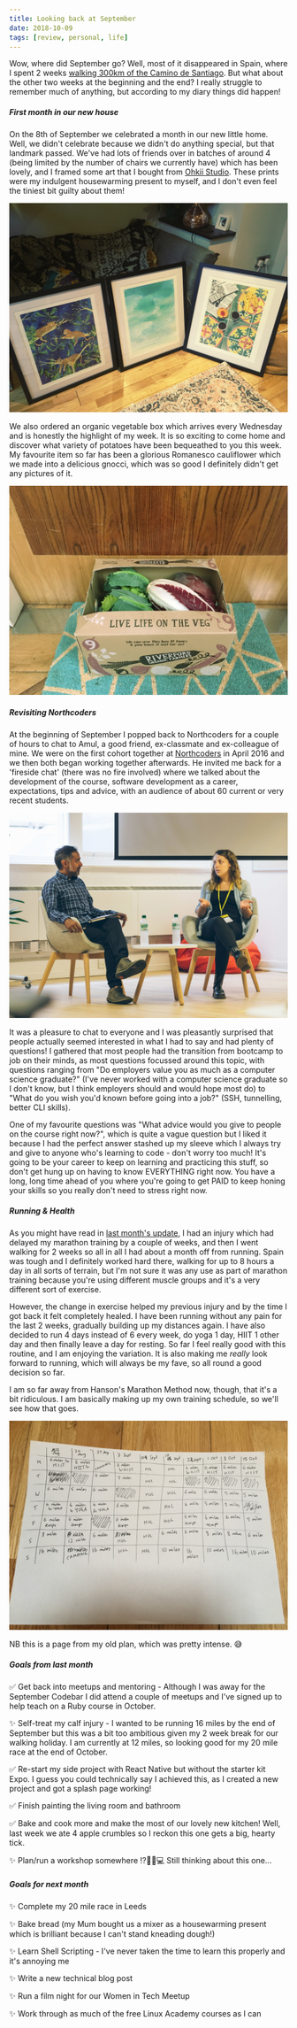 ```yaml
---
title: Looking back at September
date: 2018-10-09
tags: [review, personal, life]
---
```


Wow, where did September go? Well, most of it disappeared in Spain, where I spent 2 weeks [walking 300km of the Camino de Santiago](/blog/camino-de-santiago/). But what about the other two weeks at the beginning and the end? I really struggle to remember much of anything, but according to my diary things did happen!

##### First month in our new house

On the 8th of September we celebrated a month in our new little home. Well, we didn't celebrate because we didn't do anything special, but that landmark passed. We've had lots of friends over in batches of around 4 (being limited by the number of chairs we currently have) which has been lovely, and I framed some art that I bought from [Ohkii Studio](http://www.ohkiistudio.com/). These prints were my indulgent housewarming present to myself, and I don't even feel the tiniest bit guilty about them!

![Prints](sept2018/prints.png)

We also ordered an organic vegetable box which arrives every Wednesday and is honestly the highlight of my week. It is so exciting to come home and discover what variety of potatoes have been bequeathed to you this week. My favourite item so far has been a glorious Romanesco cauliflower which we made into a delicious gnocci, which was so good I definitely didn't get any pictures of it.

![Veg box](sept2018/veg.png)


##### Revisiting Northcoders

At the beginning of September I popped back to Northcoders for a couple of hours to chat to Amul, a good friend, ex-classmate and ex-colleague of mine. We were on the first cohort together at [Northcoders](https://northcoders.com/) in April 2016 and we then both began working together afterwards. He invited me back for a 'fireside chat' (there was no fire involved) where we talked about the development of the course, software development as a career, expectations, tips and advice, with an audience of about 60 current or very recent students.

![Me and Amul](sept2018/amul.jpg)

It was a pleasure to chat to everyone and I was pleasantly surprised that people actually seemed interested in what I had to say and had plenty of questions! I gathered that most people had the transition from bootcamp to job on their minds, as most questions focussed around this topic, with questions ranging from "Do employers value you as much as a computer science graduate?" (I've never worked with a computer science graduate so I don't know, but I think employers should and would hope most do) to "What do you wish you'd known before going into a job?" (SSH, tunnelling, better CLI skills).

One of my favourite questions was "What advice would you give to people on the course right now?", which is quite a vague question but I liked it because I had the perfect answer stashed up my sleeve which I always try and give to anyone who's learning to code - don't worry too much! It's going to be your career to keep on learning and practicing this stuff, so don't get hung up on having to know EVERYTHING right now. You have a long, long time ahead of you where you're going to get PAID to keep honing your skills so you really don't need to stress right now.


##### Running & Health

As you might have read in [last month's update](/blog/looking-back-aug-2018/), I had an injury which had delayed my marathon training by a couple of weeks, and then I went walking for 2 weeks so all in all I had about a month off from running. Spain was tough and I definitely worked hard there, walking for up to 8 hours a day in all sorts of terrain, but I'm not sure it was any use as part of marathon training because you're using different muscle groups and it's a very different sort of exercise.

However, the change in exercise helped my previous injury and by the time I got back it felt completely healed. I have been running without any pain for the last 2 weeks, gradually building up my distances again. I have also decided to run 4 days instead of 6 every week, do yoga 1 day, HIIT 1 other day and then finally leave a day for resting. So far I feel really good with this routine, and I am enjoying the variation. It is also making me _really_ look forward to running, which will always be my fave, so all round a good decision so far.

I am so far away from Hanson's Marathon Method now, though, that it's a bit ridiculous. I am basically making up my own training schedule, so we'll see how that goes.

![Plan](sept2018/plan.png)

NB this is a page from my old plan, which was pretty intense. 😅

##### Goals from last month

✅ Get back into meetups and mentoring - Although I was away for the September Codebar I did attend a couple of meetups and I've signed up to help teach on a Ruby course in October.

✨ Self-treat my calf injury - I wanted to be running 16 miles by the end of September but this was a bit too ambitious given my 2 week break for our walking holiday. I am currently at 12 miles, so looking good for my 20 mile race at the end of October.

✅ Re-start my side project with React Native but without the starter kit Expo. I guess you could technically say I achieved this, as I created a new project and got a splash page working!

✅ Finish painting the living room and bathroom

✅ Bake and cook more and make the most of our lovely new kitchen! Well, last week we ate 4 apple crumbles so I reckon this one gets a big, hearty tick.

✨ Plan/run a workshop somewhere ⁉️🤷🤔💻 Still thinking about this one...

##### Goals for next month

✨ Complete my 20 mile race in Leeds

✨ Bake bread (my Mum bought us a mixer as a housewarming present which is brilliant because I can't stand kneading dough!)

✨ Learn Shell Scripting - I've never taken the time to learn this properly and it's annoying me

✨ Write a new technical blog post

✨ Run a film night for our Women in Tech Meetup

✨ Work through as much of the free Linux Academy courses as I can
